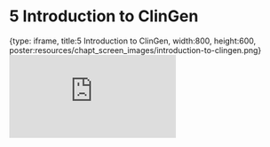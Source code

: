 # 5 Introduction to ClinGen
 
{type: iframe, title:5 Introduction to ClinGen, width:800, height:600, poster:resources/chapt_screen_images/introduction-to-clingen.png}
![](https://course.civicdb.org/no_toc/introduction-to-clingen.html)
 

 
